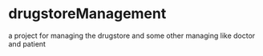 # drugstoreManagement
a project for managing the drugstore and some other managing like doctor and patient
